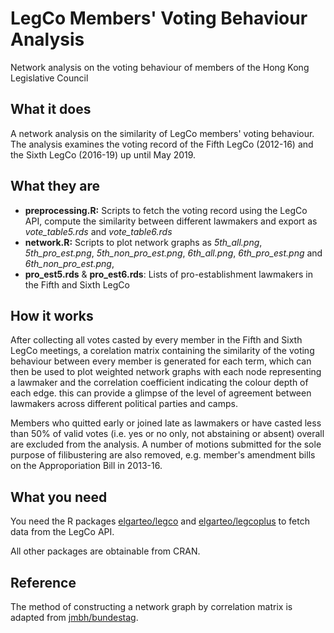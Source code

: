 # LegCo Members' Voting Behaviour Analysis
Network analysis on the voting behaviour of members of the Hong Kong Legislative Council

## What it does
A network analysis on the similarity of LegCo members' voting behaviour. The analysis examines the voting
record of the Fifth LegCo (2012-16) and the Sixth LegCo (2016-19) up until May 2019.

## What they are
* **preprocessing.R:** Scripts to fetch the voting record using the LegCo API, compute the similarity 
between different lawmakers and export as *vote_table5.rds* and *vote_table6.rds*
* **network.R:** Scripts to plot network graphs as *5th_all.png*, *5th_pro_est.png*, *5th_non_pro_est.png*, 
*6th_all.png*, *6th_pro_est.png* and *6th_non_pro_est.png*, 
* **pro_est5.rds** & **pro_est6.rds**: Lists of pro-establishment lawmakers in the Fifth and Sixth LegCo

## How it works
After collecting all votes casted by every member in the Fifth and Sixth LegCo meetings, a corelation matrix
containing the similarity of the voting behaviour between every member is generated for each term, which can 
then be used to plot weighted network graphs with each node representing a lawmaker and the correlation
coefficient indicating the colour depth of each edge. this can provide a glimpse of the level of agreement
between lawmakers across different political parties and camps.

Members who quitted early or joined late as lawmakers or have casted less than 50% of valid votes (i.e. yes
or no only, not abstaining or absent) overall are excluded from the analysis. A number of motions submitted
for the sole purpose of filibustering are also removed, e.g. member's amendment bills on the Approporiation Bill 
in 2013-16.

## What you need
You need the R packages [elgarteo/legco](https://github.com/elgarteo/legco) and 
[elgarteo/legcoplus](https://github.com/elgarteo/legcoplus) to fetch data from the LegCo API.

All other packages are obtainable from CRAN.

## Reference
The method of constructing a network graph by correlation matrix is adapted from
[jmbh/bundestag](https://github.com/jmbh/bundestag).
